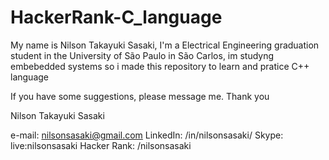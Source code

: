 # HackerRank-C_language
 My name is Nilson Takayuki Sasaki, I'm a Electrical Engineering graduation student in the University of São Paulo in São Carlos, im studyng embebedded systems so i made this repository to learn and pratice C++ language

 If you have some suggestions, please message me.
 Thank you

 Nilson Takayuki Sasaki
 
 e-mail:      nilsonsasaki@gmail.com
 LinkedIn:    /in/nilsonsasaki/
 Skype:       live:nilsonsasaki
 Hacker Rank: /nilsonsasaki 

